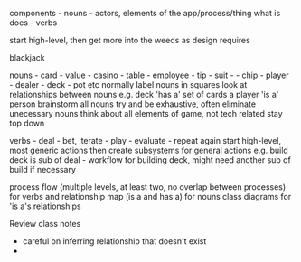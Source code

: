 components
	- nouns
	- actors, elements of the app/process/thing
what is does
	- verbs
	
start high-level, then get more into the weeds as design requires



blackjack

nouns
	- card
	- value
	- casino
	- table
	- employee
	- tip
	- suit
	- 
	- chip
	- player
	- dealer
	- deck
	- pot
	etc
	normally label nouns in squares
	look at relationships between nouns
	e.g. deck 'has a' set of cards
		a player 'is a' person
	brainstorm all nouns
		try and be exhaustive, often eliminate unecessary nouns
		think about all elements of game, not tech related
		stay top down
	
verbs
	- deal
	- bet, iterate
	- play
	- evaluate
	- repeat
	again start high-level, most generic actions
	then create subsystems for general actions
	e.g. build deck is sub of deal
		- workflow for building deck, might need another sub of build if necessary
		
		
process flow (multiple levels, at least two, no overlap between processes) for verbs and relationship map (is a and has a) for nouns
class diagrams for 'is a's relationships 



Review class notes
- careful on inferring relationship that doesn't exist
- 
